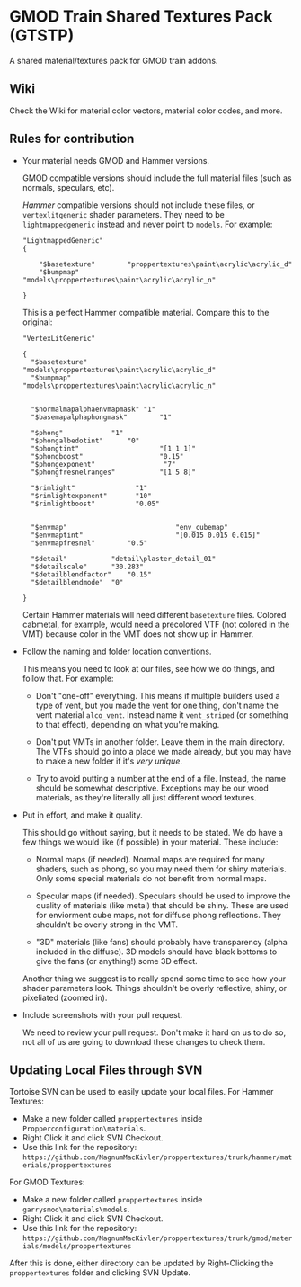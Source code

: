 # GMOD Train Shared Textures Pack (GTSTP)
A shared material/textures pack for GMOD train addons.

## Wiki

Check the Wiki for material color vectors, material color codes, and more.

## Rules for contribution

* Your material needs GMOD and Hammer versions.
  
  GMOD compatible versions should include the full material files (such as normals, speculars, etc).
  
  *Hammer* compatible versions should not include these files, or `vertexlitgeneric` shader parameters. They need to be 
  `lightmappedgeneric` instead and never point to `models`. For example:
  
  ```
  "LightmappedGeneric"
  {
  
	  "$basetexture"		"proppertextures\paint\acrylic\acrylic_d"
	  "$bumpmap" 			"models\proppertextures\paint\acrylic\acrylic_n"
    
  }
  ```
  
  This is a perfect Hammer compatible material. Compare this to the original:
  
  ```
  "VertexLitGeneric"
  
  {
	"$basetexture"			"models\proppertextures\paint\acrylic\acrylic_d"
	"$bumpmap" 			"models\proppertextures\paint\acrylic\acrylic_n"


	"$normalmapalphaenvmapmask"	"1"
	"$basemapalphaphongmask" 		"1"

	"$phong"			"1"
	"$phongalbedotint"		"0"
	"$phongtint"                  	"[1 1 1]"
	"$phongboost"                  	"0.15"
	"$phongexponent"             	 "7"
	"$phongfresnelranges"           "[1 5 8]"

	"$rimlight"               "1"
	"$rimlightexponent"       "10"
	"$rimlightboost"          "0.05"


	"$envmap"                       	"env_cubemap"
	"$envmaptint"                   	"[0.015 0.015 0.015]"
	"$envmapfresnel" 		"0.5"

	"$detail" 			"detail\plaster_detail_01"
	"$detailscale" 		"30.283"
	"$detailblendfactor" 	"0.15"
	"$detailblendmode" 	"0"

  }
  ```
  Certain Hammer materials will need different `basetexture` files. Colored cabmetal, for example, would need a precolored VTF (not colored in the VMT) because color in the VMT does not show up in Hammer.

* Follow the naming and folder location conventions.

  This means you need to look at our files, see how we do things, and follow that. For example:
  
  * Don't "one-off" everything. This means if multiple builders used a type of vent, but you made the vent for one thing, don't name the vent material `alco_vent`. Instead name it `vent_striped` (or something to that effect), depending on what you're making.
  
  * Don't put VMTs in another folder. Leave them in the main directory. The VTFs should go into a place we made already, but you may have to make a new folder if it's _very unique_.
  
  * Try to avoid putting a number at the end of a file. Instead, the name should be somewhat descriptive. Exceptions may be our wood materials, as they're literally all just different wood textures.
  
* Put in effort, and make it quality.

  This should go without saying, but it needs to be stated. We do have a few things we would like (if possible) in your material. These include:
  
  * Normal maps (if needed). Normal maps are required for many shaders, such as phong, so you may need them for shiny materials. Only some special materials do not benefit from normal maps.
  
  * Specular maps (if needed). Speculars should be used to improve the quality of materials (like metal) that should be shiny. These are used for enviorment cube maps, not for diffuse phong reflections. They shouldn't be overly strong in the VMT.
  
  * "3D" materials (like fans) should probably have transparency (alpha included in the diffuse). 3D models should have black bottoms to give the fans (or anything!) some 3D effect.
  
  Another thing we suggest is to really spend some time to see how your shader parameters look. Things shouldn't be overly reflective, shiny, or pixeliated (zoomed in).
  
* Include screenshots with your pull request.

  We need to review your pull request. Don't make it hard on us to do so, not all of us are going to download these changes to check them.

## Updating Local Files through SVN

Tortoise SVN can be used to easily update your local files.
For Hammer Textures:
* Make a new folder called `proppertextures` inside `Propperconfiguration\materials`.
* Right Click it and click SVN Checkout.
* Use this link for the repository: `https://github.com/MagnumMacKivler/proppertextures/trunk/hammer/materials/proppertextures`

For GMOD Textures:
* Make a new folder called `proppertextures` inside `garrysmod\materials\models`.
* Right Click it and click SVN Checkout.
* Use this link for the repository: `https://github.com/MagnumMacKivler/proppertextures/trunk/gmod/materials/models/proppertextures`

After this is done, either directory can be updated by Right-Clicking the `proppertextures` folder and clicking SVN Update.
